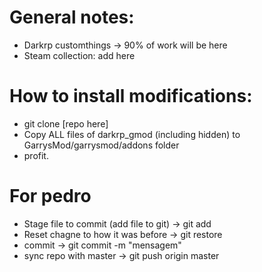 # General notes: 
- Darkrp customthings -> 90% of work will be here
- Steam collection: add here

# How to install modifications:
- git clone [repo here]
- Copy ALL files of darkrp_gmod (including hidden) to GarrysMod/garrysmod/addons folder
- profit.

# For pedro
- Stage file to commit (add file to git) -> git add
- Reset chagne to how it was before -> git restore
- commit -> git commit -m "mensagem"
- sync repo with master -> git push origin master 
